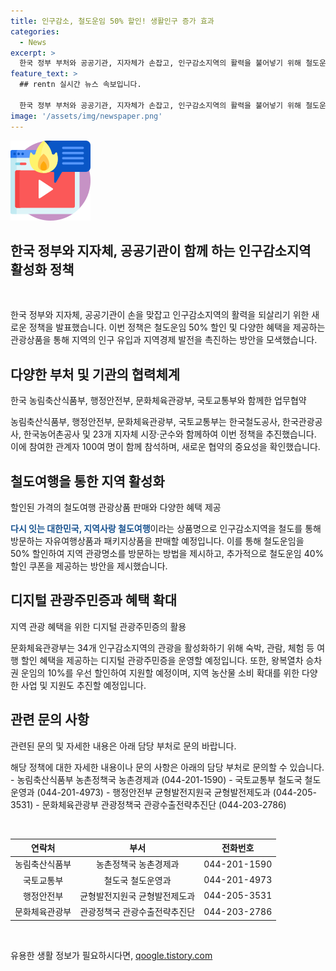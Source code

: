 ```yaml
---
title: 인구감소, 철도운임 50% 할인! 생활인구 증가 효과
categories:
  - News
excerpt: >
  한국 정부 부처와 공공기관, 지자체가 손잡고, 인구감소지역의 활력을 불어넣기 위해 철도운임 50% 할인 등 관광상품 출시. 23개 지자체 시장·군수와의 업무협약으로, 철도 및 관광 활성화를 목표. 지역사랑 철도여행 상품 출시로 관광객 유치 및 지역경제 활성화 기대. 또한, 디지털 관광주민증과 연계 혜택으로 지역 활성화를 추진한다. 지역 농촌관광과 관련된 투어패스 사업도 진행 중이며, 연락처는 농림축산식품부, 국토교통부, 행정안전부, 문화체육관광부에 문의.
feature_text: >
  ## rentn 실시간 뉴스 속보입니다.

  한국 정부 부처와 공공기관, 지자체가 손잡고, 인구감소지역의 활력을 불어넣기 위해 철도운임 50% 할인 등 관광상품 출시. 23개 지자체 시장·군수와의 업무협약으로, 철도 및 관광 활성화를 목표. 지역사랑 철도여행 상품 출시로 관광객 유치 및 지역경제 활성화 기대. 또한, 디지털 관광주민증과 연계 혜택으로 지역 활성화를 추진한다. 지역 농촌관광과 관련된 투어패스 사업도 진행 중이며, 연락처는 농림축산식품부, 국토교통부, 행정안전부, 문화체육관광부에 문의.
image: '/assets/img/newspaper.png'
---
```


<p><img src="/assets/img/news.png" alt="rentncar 속보" /></p>

<h2 data-ke-size="size26">한국 정부와 지자체, 공공기관이 함께 하는 인구감소지역 활성화 정책</h2>

<p data-ke-size="size16">&nbsp;</p>

<p>한국 정부와 지자체, 공공기관이 손을 맞잡고 인구감소지역의 활력을 되살리기 위한 새로운 정책을 발표했습니다. 이번 정책은 철도운임 50% 할인 및 다양한 혜택을 제공하는 관광상품을 통해 지역의 인구 유입과 지역경제 발전을 촉진하는 방안을 모색했습니다.</p>

<h2 data-ke-size="size24">다양한 부처 및 기관의 협력체계</h2>

<p data-ke-size="size16">한국 농림축산식품부, 행정안전부, 문화체육관광부, 국토교통부와 함께한 업무협약</p>

<p>농림축산식품부, 행정안전부, 문화체육관광부, 국토교통부는 한국철도공사, 한국관광공사, 한국농어촌공사 및 23개 지자체 시장·군수와 함께하여 이번 정책을 추진했습니다. 이에 참여한 관계자 100여 명이 함께 참석하며, 새로운 협약의 중요성을 확인했습니다.</p>

<h2 data-ke-size="size24">철도여행을 통한 지역 활성화</h2>

<p data-ke-size="size16">할인된 가격의 철도여행 관광상품 판매와 다양한 혜택 제공</p>

<p><b><span style="color: #1a5490;">다시 잇는 대한민국, 지역사랑 철도여행</span></b>이라는 상품명으로 인구감소지역을 철도를 통해 방문하는 자유여행상품과 패키지상품을 판매할 예정입니다. 이를 통해 철도운임을 50% 할인하여 지역 관광명소를 방문하는 방법을 제시하고, 추가적으로 철도운임 40% 할인 쿠폰을 제공하는 방안을 제시했습니다.</p>

<h2 data-ke-size="size24">디지털 관광주민증과 혜택 확대</h2>

<p data-ke-size="size16">지역 관광 혜택을 위한 디지털 관광주민증의 활용</p>

<p>문화체육관광부는 34개 인구감소지역의 관광을 활성화하기 위해 숙박, 관람, 체험 등 여행 할인 혜택을 제공하는 디지털 관광주민증을 운영할 예정입니다. 또한, 왕복열차 승차권 운임의 10%를 우선 할인하여 지원할 예정이며, 지역 농산물 소비 확대를 위한 다양한 사업 및 지원도 추진할 예정입니다.</p>

<h2 data-ke-size="size24">관련 문의 사항</h2>

<p data-ke-size="size16">관련된 문의 및 자세한 내용은 아래 담당 부처로 문의 바랍니다.</p>

<p>해당 정책에 대한 자세한 내용이나 문의 사항은 아래의 담당 부처로 문의할 수 있습니다.
- 농림축산식품부 농촌정책국 농촌경제과 (044-201-1590)
- 국토교통부 철도국 철도운영과 (044-201-4973)
- 행정안전부 균형발전지원국 균형발전제도과 (044-205-3531)
- 문화체육관광부 관광정책국 관광수출전략추진단 (044-203-2786)</p>

<p data-ke-size="size16">&nbsp;</p>

<table>
<thead>
<tr>
<th style="text-align: center;">연락처</th>
<th style="text-align: center;">부서</th>
<th style="text-align: center;">전화번호</th>
</tr>
</thead>
<tbody>
<tr>
<td style="text-align: center;">농림축산식품부</td>
<td style="text-align: center;">농촌정책국 농촌경제과</td>
<td style="text-align: center;">044-201-1590</td>
</tr>
<tr>
<td style="text-align: center;">국토교통부</td>
<td style="text-align: center;">철도국 철도운영과</td>
<td style="text-align: center;">044-201-4973</td>
</tr>
<tr>
<td style="text-align: center;">행정안전부</td>
<td style="text-align: center;">균형발전지원국 균형발전제도과</td>
<td style="text-align: center;">044-205-3531</td>
</tr>
<tr>
<td style="text-align: center;">문화체육관광부</td>
<td style="text-align: center;">관광정책국 관광수출전략추진단</td>
<td style="text-align: center;">044-203-2786</td>
</tr>
</tbody>
</table>

<p data-ke-size="size16">&nbsp;</p>

<p data-ke-size="size16"></p>
유용한 생활 정보가 필요하시다면, <a href="https://qoogle.tistory.com" rel="dofollow">qoogle.tistory.com</a>


